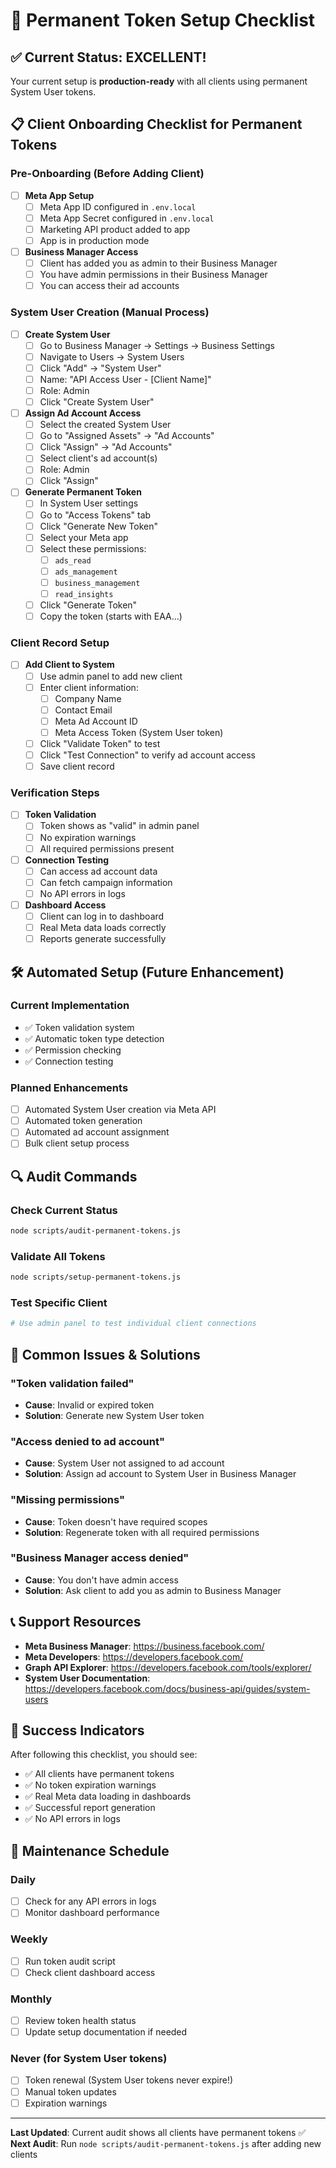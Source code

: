 # 🔐 Permanent Token Setup Checklist

## ✅ **Current Status: EXCELLENT!**

Your current setup is **production-ready** with all clients using permanent System User tokens.

## 📋 **Client Onboarding Checklist for Permanent Tokens**

### **Pre-Onboarding (Before Adding Client)**

- [ ] **Meta App Setup**
  - [ ] Meta App ID configured in `.env.local`
  - [ ] Meta App Secret configured in `.env.local`
  - [ ] Marketing API product added to app
  - [ ] App is in production mode

- [ ] **Business Manager Access**
  - [ ] Client has added you as admin to their Business Manager
  - [ ] You have admin permissions in their Business Manager
  - [ ] You can access their ad accounts

### **System User Creation (Manual Process)**

- [ ] **Create System User**
  - [ ] Go to Business Manager → Settings → Business Settings
  - [ ] Navigate to Users → System Users
  - [ ] Click "Add" → "System User"
  - [ ] Name: "API Access User - [Client Name]"
  - [ ] Role: Admin
  - [ ] Click "Create System User"

- [ ] **Assign Ad Account Access**
  - [ ] Select the created System User
  - [ ] Go to "Assigned Assets" → "Ad Accounts"
  - [ ] Click "Assign" → "Ad Accounts"
  - [ ] Select client's ad account(s)
  - [ ] Role: Admin
  - [ ] Click "Assign"

- [ ] **Generate Permanent Token**
  - [ ] In System User settings
  - [ ] Go to "Access Tokens" tab
  - [ ] Click "Generate New Token"
  - [ ] Select your Meta app
  - [ ] Select these permissions:
    - [ ] `ads_read`
    - [ ] `ads_management`
    - [ ] `business_management`
    - [ ] `read_insights`
  - [ ] Click "Generate Token"
  - [ ] Copy the token (starts with EAA...)

### **Client Record Setup**

- [ ] **Add Client to System**
  - [ ] Use admin panel to add new client
  - [ ] Enter client information:
    - [ ] Company Name
    - [ ] Contact Email
    - [ ] Meta Ad Account ID
    - [ ] Meta Access Token (System User token)
  - [ ] Click "Validate Token" to test
  - [ ] Click "Test Connection" to verify ad account access
  - [ ] Save client record

### **Verification Steps**

- [ ] **Token Validation**
  - [ ] Token shows as "valid" in admin panel
  - [ ] No expiration warnings
  - [ ] All required permissions present

- [ ] **Connection Testing**
  - [ ] Can access ad account data
  - [ ] Can fetch campaign information
  - [ ] No API errors in logs

- [ ] **Dashboard Access**
  - [ ] Client can log in to dashboard
  - [ ] Real Meta data loads correctly
  - [ ] Reports generate successfully

## 🛠️ **Automated Setup (Future Enhancement)**

### **Current Implementation**
- ✅ Token validation system
- ✅ Automatic token type detection
- ✅ Permission checking
- ✅ Connection testing

### **Planned Enhancements**
- [ ] Automated System User creation via Meta API
- [ ] Automated token generation
- [ ] Automated ad account assignment
- [ ] Bulk client setup process

## 🔍 **Audit Commands**

### **Check Current Status**
```bash
node scripts/audit-permanent-tokens.js
```

### **Validate All Tokens**
```bash
node scripts/setup-permanent-tokens.js
```

### **Test Specific Client**
```bash
# Use admin panel to test individual client connections
```

## 🚨 **Common Issues & Solutions**

### **"Token validation failed"**
- **Cause**: Invalid or expired token
- **Solution**: Generate new System User token

### **"Access denied to ad account"**
- **Cause**: System User not assigned to ad account
- **Solution**: Assign ad account to System User in Business Manager

### **"Missing permissions"**
- **Cause**: Token doesn't have required scopes
- **Solution**: Regenerate token with all required permissions

### **"Business Manager access denied"**
- **Cause**: You don't have admin access
- **Solution**: Ask client to add you as admin to Business Manager

## 📞 **Support Resources**

- **Meta Business Manager**: https://business.facebook.com/
- **Meta Developers**: https://developers.facebook.com/
- **Graph API Explorer**: https://developers.facebook.com/tools/explorer/
- **System User Documentation**: https://developers.facebook.com/docs/business-api/guides/system-users

## 🎯 **Success Indicators**

After following this checklist, you should see:
- ✅ All clients have permanent tokens
- ✅ No token expiration warnings
- ✅ Real Meta data loading in dashboards
- ✅ Successful report generation
- ✅ No API errors in logs

## 🔄 **Maintenance Schedule**

### **Daily**
- [ ] Check for any API errors in logs
- [ ] Monitor dashboard performance

### **Weekly**
- [ ] Run token audit script
- [ ] Check client dashboard access

### **Monthly**
- [ ] Review token health status
- [ ] Update setup documentation if needed

### **Never (for System User tokens)**
- [ ] Token renewal (System User tokens never expire!)
- [ ] Manual token updates
- [ ] Expiration warnings

---

**Last Updated**: Current audit shows all clients have permanent tokens ✅
**Next Audit**: Run `node scripts/audit-permanent-tokens.js` after adding new clients 
